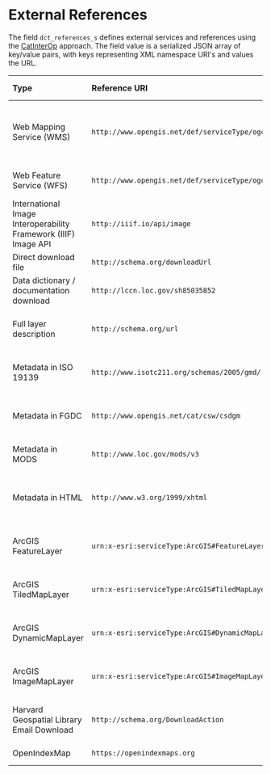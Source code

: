 # External References

The field `dct_references_s` defines external services and references using the [CatInterOp](https://github.com/OSGeo/Cat-Interop) approach. The field value is a serialized JSON array of key/value pairs, with keys representing XML namespace URI's and values the URL.

Type | Reference URI | Enables in GeoBlacklight
|:---- |:------------- |:------------------------|
Web Mapping Service (WMS) | `http://www.opengis.net/def/serviceType/ogc/wms` | Layer preview, layer preview feature inspection, downloads (vector: KMZ, raster: GeoTIFF)|
Web Feature Service (WFS) | `http://www.opengis.net/def/serviceType/ogc/wfs` | Vector downloads in GeoJSON and Shapefile|
International Image Interoperability Framework (IIIF) Image API | `http://iiif.io/api/image` | Image viewer using [Leaflet-IIIF](https://github.com/mejackreed/Leaflet-IIIF)|
Direct download file | `http://schema.org/downloadUrl` | Direct file download feature|
Data dictionary / documentation download | `http://lccn.loc.gov/sh85035852` | Direct documentation download link|
Full layer description | `http://schema.org/url` | Further descriptive information about layer|
Metadata in ISO 19139 | `http://www.isotc211.org/schemas/2005/gmd/` | Structured metadata in ISO standard expressed as XML|
Metadata in FGDC | `http://www.opengis.net/cat/csw/csdgm` | Structured metadata in FGDC standard expressed as XML|
Metadata in MODS | `http://www.loc.gov/mods/v3` | Structured metadata in MODS format|
Metadata in HTML | `http://www.w3.org/1999/xhtml` | Structured metadata in any standard expressed as HTML|
ArcGIS FeatureLayer | `urn:x-esri:serviceType:ArcGIS#FeatureLayer` | Previewing of ArcGIS FeatureLayer Service|
ArcGIS TiledMapLayer | `urn:x-esri:serviceType:ArcGIS#TiledMapLayer` | Previewing of ArcGIS TiledMapLayer Service|
ArcGIS DynamicMapLayer | `urn:x-esri:serviceType:ArcGIS#DynamicMapLayer` | Previewing of ArcGIS DynamicMapLayer Service|
ArcGIS ImageMapLayer | `urn:x-esri:serviceType:ArcGIS#ImageMapLayer` | Previewing of ArcGIS ImageMapLayer Service|
Harvard Geospatial Library Email Download | `http://schema.org/DownloadAction` | Retrieve a file via email from the Harvard Geospatial Library|
OpenIndexMap | `https://openindexmaps.org` | Provide an index map preview|
